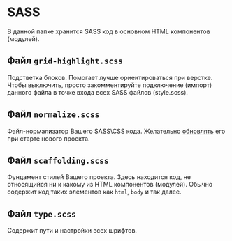 # SASS
В данной папке хранится SASS код в основном HTML компонентов (модулей).

## Файл `grid-highlight.scss`
Подстветка блоков. Помогает лучше ориентироваться при верстке. Чтобы выключить, просто закомментируйте подключение (импорт) данного файла в точке входа всех SASS файлов (style.scss).

## Файл `normalize.scss`
Файл-нормализатор Вашего SASS\CSS кода. Желательно [обновлять](https://necolas.github.io/normalize.css/) его при старте нового проекта.

## Файл `scaffolding.scss`
Фундамент стилей Вашего проекта. Здесь находится код, не относящийся ни к какому из HTML компонентов (модулей). Обычно содержит код таких элементов как `html`, `body` и так далее.

## Файл `type.scss`
Содержит пути и настройки всех шрифтов.
